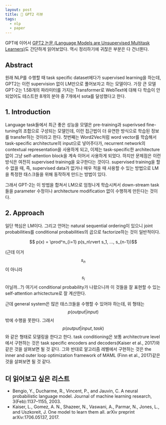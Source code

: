 ```yaml
---
layout: post
title: 📃 GPT2 리뷰
tags:
  - nlp
  - paper
---
```


GPT에 이어서 [GPT2 논문 (Language Models are Unsupervised Multitask Learners)](https://openai.com/blog/better-language-models/)도 간단하게 읽어보았다. 역시 정리하기에 귀찮은 부분은 다 건너뛴다.

## Abstract

원래 NLP를 수행할 때 task specific dataset에다가 supervised learning을 하는데, GPT2는 이런 supervision 없이 LM만으로 풀어보자고 하는 모델이다. 가장 큰 모델 GPT-2는 1.5B개의 파라미터를 가지는 Transformer로 WebText에 대해 다 학습이 안되었어도 테스트한 8개의 분야 중 7개에서 sota를 달성했다고 한다.

## 1. Introduction

Language task들에서 최근 좋은 성능을 모델은 pre-training과 superivsed fine-tuning의 조합으로 구성되는 모델인데, 이런 접근법이 더 유연한 방식으로 학습된 정보를 transfer하는 것이라고 한다. 첫번째는 Word2Vec처럼 word vector를 학습해서 task-specific architecture의 input으로 넣어주다가, recurrent network의 contextual representation을 사용하게 되고, 이제는 task-specific한 architecture없이 그냥 self-attention block을 계속 이어서 사용하게 되었다. 하지만 문제점은 이런 방식은 여전히 supervised training을 요구한다는 것이다. supervised training을 할 수 없을 때, 즉, supervised data가 없거나 매우 적을 때 사용할 수 있는 방법으로 LM을 특정한 태스크들을 위해 동작하게 만드는 방법이 있다.

그래서 GPT-2는 이 방법을 합쳐서 LM으로 엄청나게 학습시켜서 down-stream task들을 parameter 수정이나 architecture modification 없이 수행하게 만든다는 것이다.

## 2. Approach

일단 핵심은 LM이다. 그리고 언어는 natural sequential ordering이 있으니 joint probabilities를 conditional probabilities의 곱으로 factorize하는 것이 일반적이다.

$$ p(x) = \prod^n_{i=1} p(s_n\rvert s_1, ..., s_{n-1})$$

(근데 이거 $$s_n$$이 아니라 $$s_i$$아닐까...?) 여기서 conditional probability가 나왔으니까 이 것들을 잘 표현할 수 있는 self-attention arhictecture로 잘 계산한다.

근데 general system은 많은 태스크들을 수행할 수 있어야 하는데, 위 형태는 $$p(output \rvert input)$$ 밖에 수행을 못한다. 그래서 $$p(output \rvert input, task)$$와 같은 형태로 모델링을 한다고 한다. task conditioning은 보통 architectrure level에서 구현하는 것은 task specific encoders and decoders(Kaiser et al., 2017)와 같은 것을 살펴보면 될 것 같다. 그와 반대로 알고리즘 레벨에서 구현하는 것은 the inner and outer loop optimization framework of MAML (Finn et al., 2017)같은 것을 살펴보면 될 것 같다.

## 더 읽어보고 싶은 리스트

* Bengio, Y., Ducharme, R., Vincent, P., and Jauvin, C. A neural probabilistic language model. Journal of machine learning research, 3(Feb):1137–1155, 2003.
* Kaiser, L., Gomez, A. N., Shazeer, N., Vaswani, A., Parmar, N., Jones, L., and Uszkoreit, J. One model to learn them all. arXiv preprint arXiv:1706.05137, 2017.
